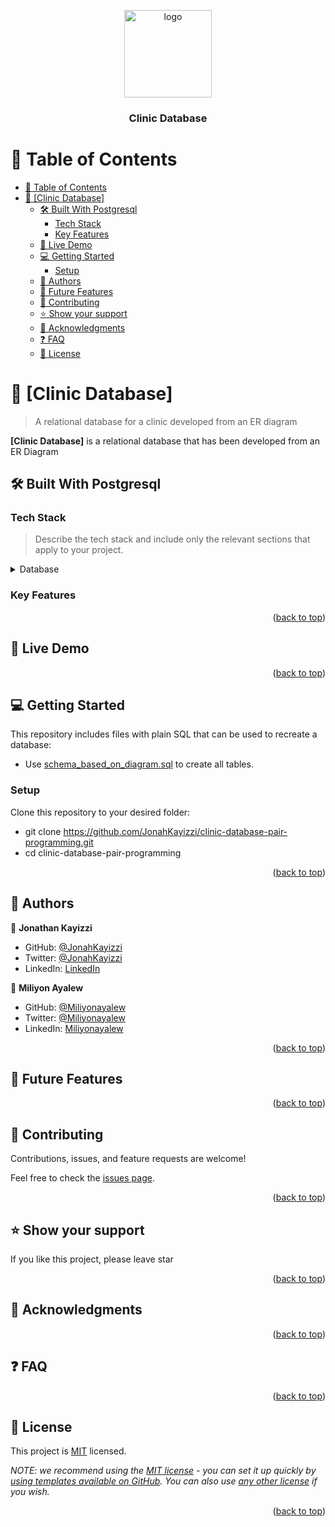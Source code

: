 <a name="readme-top"></a>

<div align="center">

  <img src="murple_logo.png" alt="logo" width="140"  height="auto" />
  <br/>

  <h3><b>Clinic Database</b></h3>

</div>

<!-- TABLE OF CONTENTS -->

# 📗 Table of Contents

- [📗 Table of Contents](#-table-of-contents)
- [📖 \[Clinic Database\] ](#-clinic-database-)
  - [🛠 Built With Postgresql](#-built-with-postgresql)
    - [Tech Stack ](#tech-stack-)
    - [Key Features ](#key-features-)
  - [🚀 Live Demo ](#-live-demo-)
  - [💻 Getting Started ](#-getting-started-)
    - [Setup](#setup)
  - [👥 Authors ](#-authors-)
  - [🔭 Future Features ](#-future-features-)
  - [🤝 Contributing ](#-contributing-)
  - [⭐️ Show your support ](#️-show-your-support-)
  - [🙏 Acknowledgments ](#-acknowledgments-)
  - [❓ FAQ ](#-faq-)
  - [📝 License ](#-license-)

<!-- PROJECT DESCRIPTION -->

# 📖 [Clinic Database] <a name="about-project"></a>

> A relational database for a clinic developed from an ER diagram

**[Clinic Database]** is a relational database that has been developed from an ER Diagram

## 🛠 Built With <a name="built-with">Postgresql</a>

### Tech Stack <a name="tech-stack"></a>

> Describe the tech stack and include only the relevant sections that apply to your project.

<details>
<summary>Database</summary>
  <ul>
  <li><a href="https://www.postgresql.org/">Postgresql</a></li>
  </ul>
</details>

<!-- Features -->

### Key Features <a name="key-features"></a>

<p align="right">(<a href="#readme-top">back to top</a>)</p>

<!-- LIVE DEMO -->

## 🚀 Live Demo <a name="live-demo"></a>


<p align="right">(<a href="#readme-top">back to top</a>)</p>

<!-- GETTING STARTED -->

## 💻 Getting Started <a name="getting-started"></a>

This repository includes files with plain SQL that can be used to recreate a database:

- Use [schema_based_on_diagram.sql](./schema_based_on_diagram.sql) to create all tables.


### Setup

Clone this repository to your desired folder:

- git clone https://github.com/JonahKayizzi/clinic-database-pair-programming.git
- cd clinic-database-pair-programming



<p align="right">(<a href="#readme-top">back to top</a>)</p>

<!-- AUTHORS -->

## 👥 Authors <a name="authors"></a>


👤 **Jonathan Kayizzi**

- GitHub: [@JonahKayizzi](https://github.com/JonahKayizzi)
- Twitter: [@JonahKayizzi](https://twitter.com/JonahKayizzi)
- LinkedIn: [LinkedIn](https://www.linkedin.com/in/jonathan-kayizzi/)

👤 **Miliyon Ayalew**

- GitHub: [@Miliyonayalew](https://github.com/Miliyonayalew/)
- Twitter: [@Miliyonayalew](https://twitter.com/MilaAyalew)
- LinkedIn: [Miliyonayalew](https://www.linkedin.com/in/miliyon-ayalew-210808131/)


<p align="right">(<a href="#readme-top">back to top</a>)</p>

<!-- FUTURE FEATURES -->

## 🔭 Future Features <a name="future-features"></a>


<p align="right">(<a href="#readme-top">back to top</a>)</p>

<!-- CONTRIBUTING -->

## 🤝 Contributing <a name="contributing"></a>

Contributions, issues, and feature requests are welcome!

Feel free to check the [issues page](https://github.com/JonahKayizzi/clinic-database-pair-programming/issues).

<p align="right">(<a href="#readme-top">back to top</a>)</p>

<!-- SUPPORT -->

## ⭐️ Show your support <a name="support"></a>

If you like this project, please leave star

<p align="right">(<a href="#readme-top">back to top</a>)</p>

<!-- ACKNOWLEDGEMENTS -->

## 🙏 Acknowledgments <a name="acknowledgements"></a>



<p align="right">(<a href="#readme-top">back to top</a>)</p>

<!-- FAQ (optional) -->

## ❓ FAQ <a name="faq"></a>


<p align="right">(<a href="#readme-top">back to top</a>)</p>

<!-- LICENSE -->

## 📝 License <a name="license"></a>

This project is [MIT](./LICENSE) licensed.

_NOTE: we recommend using the [MIT license](https://choosealicense.com/licenses/mit/) - you can set it up quickly by [using templates available on GitHub](https://docs.github.com/en/communities/setting-up-your-project-for-healthy-contributions/adding-a-license-to-a-repository). You can also use [any other license](https://choosealicense.com/licenses/) if you wish._

<p align="right">(<a href="#readme-top">back to top</a>)</p>
